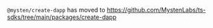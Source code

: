 `@mysten/create-dapp` has moved to
https://github.com/MystenLabs/ts-sdks/tree/main/packages/create-dapp
